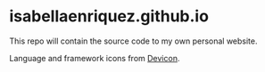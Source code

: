 # isabellaenriquez.github.io
This repo will contain the source code to my own personal website.

Language and framework icons from <a href="https://devicon.dev/">Devicon</a>.
